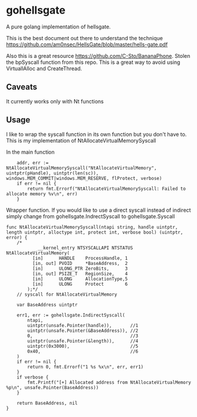 # gohellsgate

A pure golang implementation of hellsgate. 

This is the best document out there to understand the technique https://github.com/am0nsec/HellsGate/blob/master/hells-gate.pdf

Also this is a great resource https://github.com/C-Sto/BananaPhone. Stolen the bpSyscall function from this repo. This is a great way to avoid using VirtuallAlloc and CreateThread.

## Caveats

It currently works only with Nt functions

## Usage
I like to wrap the syscall function in its own function but you don't have to. This is my implementation of NtAllocateVirtualMemorySyscall


In the main function
```
	addr, err := NtAllocateVirtualMemorySyscall("NtAllocateVirtualMemory", uintptr(pHandle), uintptr(len(sc)), windows.MEM_COMMIT|windows.MEM_RESERVE, flProtect, verbose)
	if err != nil {
		return fmt.Errorf("NtAllocateVirtualMemorySyscall: Failed to allocate memory %v\n", err)
	}
```

Wrapper function. If you would like to use a direct syscall instead of indirect simply change from gohellsgate.IndrectSyscall to gohellsgate.Syscall
```
func NtAllocateVirtualMemorySyscall(ntapi string, handle uintptr, length uintptr, alloctype int, protect int, verbose bool) (uintptr, error) {
	/*
			__kernel_entry NTSYSCALLAPI NTSTATUS NtAllocateVirtualMemory(
		  [in]      HANDLE    ProcessHandle, 1
		  [in, out] PVOID     *BaseAddress,  2
		  [in]      ULONG_PTR ZeroBits,      3
		  [in, out] PSIZE_T   RegionSize,    4
		  [in]      ULONG     AllocationType,5
		  [in]      ULONG     Protect        6
		);*/
	// syscall for NtAllocateVirtualMemory

	var BaseAddress uintptr

	err1, err := gohellsgate.IndirectSyscall(
		ntapi,
		uintptr(unsafe.Pointer(handle)),       //1
		uintptr(unsafe.Pointer(&BaseAddress)), //2
		0,                                     //3
		uintptr(unsafe.Pointer(&length)),      //4
		uintptr(0x3000),                       //5
		0x40,                                  //6
	)
	if err != nil {
		return 0, fmt.Errorf("1 %s %x\n", err, err1)
	}
	if verbose {
		fmt.Printf("[+] Allocated address from NtAllocateVirtualMemory %p\n", unsafe.Pointer(BaseAddress))
	}

	return BaseAddress, nil
}

```